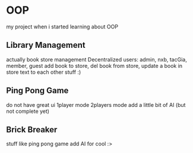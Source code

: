 # OOP
my project when i started learning about OOP

## Library Management
actually book store management
Decentralized users: admin, nxb, tacGia, member, guest
add book to store, del book from store, update a book in store
text to each other
stuff :)

## Ping Pong Game
do not have great ui
1player mode
2players mode
add a little bit of AI (but not complete yet)

## Brick Breaker
stuff like ping pong game
add AI for cool :>